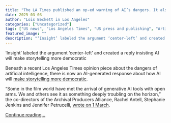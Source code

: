 ```yaml
---
title: "The LA Times published an op-ed warning of AI’s dangers. It also published its AI tool’s reply"
date: 2025-03-03
author: "Lois Beckett in Los Angeles"
categories: ["Uncategorized"]
tags: ["US news", "Los Angeles Times", "US press and publishing", "Artificial intelligence (AI)", "Newspapers", "Los Angeles", "Technology", "Media"]
featured_image: ""
description: "‘Insight’ labeled the argument ‘center-left’ and created a reply insisting AI will make storytelling more democraticBeneath a recent Los Angeles Times opinion p..."
---
```


‘Insight’ labeled the argument ‘center-left’ and created a reply insisting AI will make storytelling more democratic

Beneath a recent Los Angeles Times opinion piece about the dangers of artificial intelligence, there is now an AI-generated response about how AI will [make storytelling more democratic](https://www.latimes.com/opinion/story/2025-03-01/documentary-film-artificial-intelligence-hollywood-archival-producers-alliance).

“Some in the film world have met the arrival of generative AI tools with open arms. We and others see it as something deeply troubling on the horizon,” the co-directors of the Archival Producers Alliance, Rachel Antell, Stephanie Jenkins and Jennifer Petrucelli, [wrote on 1 March](https://www.latimes.com/opinion/story/2025-03-01/documentary-film-artificial-intelligence-hollywood-archival-producers-alliance).

[Continue reading...](https://www.theguardian.com/us-news/2025/mar/03/la-times-op-ed-ai-generated-message)
